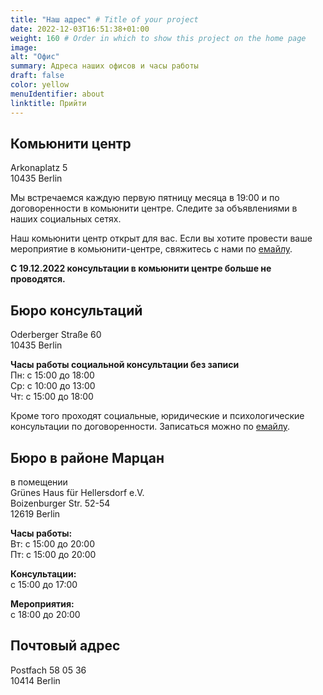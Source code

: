 ```yaml
---
title: "Наш адрес" # Title of your project
date: 2022-12-03T16:51:38+01:00
weight: 160 # Order in which to show this project on the home page
image: 
alt: "Офис"
summary: Адреса наших офисов и часы работы
draft: false
color: yellow
menuIdentifier: about
linktitle: Прийти
---
```


## Комьюнити центр ##

Arkonaplatz 5 \
10435 Berlin

Мы встречаемся каждую первую пятницу месяца в 19:00 и по договоренности в комьюнити центре. Следите за объявлениями в наших социальных сетях.

Наш комьюнити центр открыт для вас. Если вы хотите провести ваше мероприятие в комьюнити-центре, свяжитесь с нами по [емайлу](mailto:info@quarteera.de). 

**С 19.12.2022 консультации в комьюнити центре больше не проводятся.**

## Бюро консультаций ##

Oderberger Straße 60 \
10435 Berlin

**Часы работы социальной консультации без записи** \
Пн: с 15:00 до 18:00 \
Ср: с 10:00 до 13:00 \
Чт: с 15:00 до 18:00

Кроме того проходят социальные, юридические и психологические консультации по договоренности. Записаться можно по [емайлу](mailto:help@quarteera.de). 

## Бюро в районе Марцан ##

в помещении \
Grünes Haus für Hellersdorf e.V. \
Boizenburger Str. 52-54 \
12619 Berlin

**Часы работы:** \
Вт: с 15:00 до 20:00 \
Пт: с 15:00 до 20:00

**Консультации:**  \
с 15:00 до 17:00

**Мероприятия:** \
с 18:00 до 20:00

## Почтовый адрес ##

Postfach 58 05 36 \
10414 Berlin